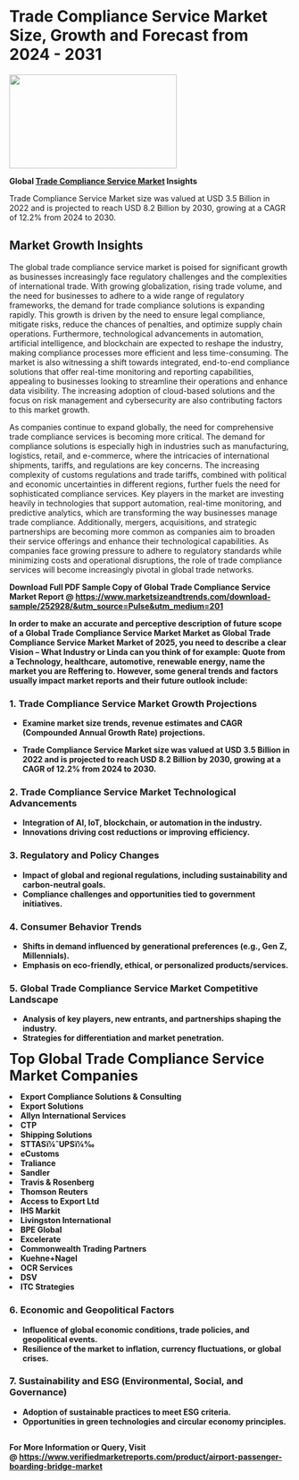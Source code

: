 <H1>Trade Compliance Service Market Size, Growth and Forecast from 2024 - 2031</H1><img class="aligncenter size-medium wp-image-584254" src="https://thirdeyenews.in/wp-content/uploads/2024/09/Global-Market-Research-300x168.jpeg" alt="" width="300" height="168" /><p><strong>Global&nbsp;<a href="https://www.marketsizeandtrends.com/download-sample/252928/&amp;utm_source=Pulse&amp;utm_medium=201">Trade Compliance Service Market</a> Insights</strong></p><p>Trade Compliance Service Market size was valued at USD 3.5 Billion in 2022 and is projected to reach USD 8.2 Billion by 2030, growing at a CAGR of 12.2% from 2024 to 2030.</p><p><h2>Market Growth Insights</h2> <p>The global trade compliance service market is poised for significant growth as businesses increasingly face regulatory challenges and the complexities of international trade. With growing globalization, rising trade volume, and the need for businesses to adhere to a wide range of regulatory frameworks, the demand for trade compliance solutions is expanding rapidly. This growth is driven by the need to ensure legal compliance, mitigate risks, reduce the chances of penalties, and optimize supply chain operations. Furthermore, technological advancements in automation, artificial intelligence, and blockchain are expected to reshape the industry, making compliance processes more efficient and less time-consuming. The market is also witnessing a shift towards integrated, end-to-end compliance solutions that offer real-time monitoring and reporting capabilities, appealing to businesses looking to streamline their operations and enhance data visibility. The increasing adoption of cloud-based solutions and the focus on risk management and cybersecurity are also contributing factors to this market growth.</p> <p><strong></strong></p> <p>As companies continue to expand globally, the need for comprehensive trade compliance services is becoming more critical. The demand for compliance solutions is especially high in industries such as manufacturing, logistics, retail, and e-commerce, where the intricacies of international shipments, tariffs, and regulations are key concerns. The increasing complexity of customs regulations and trade tariffs, combined with political and economic uncertainties in different regions, further fuels the need for sophisticated compliance services. Key players in the market are investing heavily in technologies that support automation, real-time monitoring, and predictive analytics, which are transforming the way businesses manage trade compliance. Additionally, mergers, acquisitions, and strategic partnerships are becoming more common as companies aim to broaden their service offerings and enhance their technological capabilities. As companies face growing pressure to adhere to regulatory standards while minimizing costs and operational disruptions, the role of trade compliance services will become increasingly pivotal in global trade networks.</p> <p><strong></p><p><span class=""><strong>Download Full PDF Sample Copy of Global Trade Compliance Service Market Report</strong> @ <a href="https://www.marketsizeandtrends.com/download-sample/252928/&amp;utm_source=Pulse&amp;utm_medium=201" target="_blank">https://www.marketsizeandtrends.com/download-sample/252928/&amp;utm_source=Pulse&amp;utm_medium=201</a></span></p><p>In order to make an accurate and perceptive description of future scope of a Global&nbsp;Trade Compliance Service Market Market as Global&nbsp;Trade Compliance Service Market Market of 2025, you need to describe a clear Vision &ndash; What Industry or Linda can you think of for example: Quote from a Technology, healthcare, automotive, renewable energy, name the market you are Reffering to. However, some general trends and factors usually impact market reports and their future outlook include:</p><h3>1.&nbsp;<strong>Trade Compliance Service Market Growth Projections</strong></h3><ul><li>Examine market size trends, revenue estimates and CAGR (Compounded Annual Growth Rate) projections.</li><li><p>Trade Compliance Service Market size was valued at USD 3.5 Billion in 2022 and is projected to reach USD 8.2 Billion by 2030, growing at a CAGR of 12.2% from 2024 to 2030.</p></li></ul><h3>2.&nbsp;<strong>Trade Compliance Service Market Technological Advancements</strong></h3><ul><li>Integration of AI, IoT, blockchain, or automation in the industry.</li><li>Innovations driving cost reductions or improving efficiency.</li></ul><h3>3.&nbsp;<strong>Regulatory and Policy Changes</strong></h3><ul><li>Impact of global and regional regulations, including sustainability and carbon-neutral goals.</li><li>Compliance challenges and opportunities tied to government initiatives.</li></ul><h3>4.&nbsp;<strong>Consumer Behavior Trends</strong></h3><ul><li>Shifts in demand influenced by generational preferences (e.g., Gen Z, Millennials).</li><li>Emphasis on eco-friendly, ethical, or personalized products/services.</li></ul><h3>5.&nbsp;<strong>Global Trade Compliance Service Market Competitive Landscape</strong></h3><ul><li>Analysis of key players, new entrants, and partnerships shaping the industry.</li><li>Strategies for differentiation and market penetration.</li></ul><p data-pm-slice="1 1 []"><span style="color: inherit; font-family: inherit; font-size: 25px;">Top Global Trade Compliance Service Market Companies</span></p><div class="" data-test-id=""><p><li>Export Compliance Solutions & Consulting</li><li> Export Solutions</li><li> Allyn International Services</li><li> CTP</li><li> Shipping Solutions</li><li> STTASï¼ˆUPSï¼‰</li><li> eCustoms</li><li> Traliance</li><li> Sandler</li><li> Travis & Rosenberg</li><li> Thomson Reuters</li><li> Access to Export Ltd</li><li> IHS Markit</li><li> Livingston International</li><li> BPE Global</li><li> Excelerate</li><li> Commonwealth Trading Partners</li><li> Kuehne+Nagel</li><li> OCR Services</li><li> DSV</li><li> ITC Strategies</li></p></div><h3>6.&nbsp;<strong>Economic and Geopolitical Factors</strong></h3><ul><li>Influence of global economic conditions, trade policies, and geopolitical events.</li><li>Resilience of the market to inflation, currency fluctuations, or global crises.</li></ul><h3>7.&nbsp;<strong>Sustainability and ESG (Environmental, Social, and Governance)</strong></h3><ul><li>Adoption of sustainable practices to meet ESG criteria.</li><li>Opportunities in green technologies and circular economy principles.</li></ul><h2><strong style="font-size: 14px;">For More Information or Query, Visit @&nbsp;</strong><a style="background-color: #ffffff; font-size: 14px;" href="https://www.marketsizeandtrends.com/report/trade-compliance-service-market/" target="_blank">https://www.verifiedmarketreports.com/product/airport-passenger-boarding-bridge-market</a></h2>